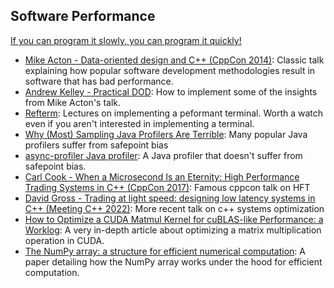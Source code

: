 ## Software Performance

[If you can program it slowly, you can program it quickly!](https://www.youtube.com/watch?v=BvsvaCU6i1M)

- [Mike Acton - Data-oriented design and C++ (CppCon 2014)](https://www.youtube.com/watch?v=rX0ItVEVjHc): Classic talk explaining how popular software development methodologies result in software that has bad performance.
- [Andrew Kelley - Practical DOD](https://vimeo.com/649009599): How to implement some of the insights from Mike Acton's talk.
- [Refterm](https://www.youtube.com/watch?v=hxM8QmyZXtg&list=PLEMXAbCVnmY6zCgpCFlgggRkrp0tpWfrn): Lectures on implementing a peformant terminal. Worth a watch even if you aren't interested in implementing a terminal.
- [Why (Most) Sampling Java Profilers Are Terrible](https://psy-lob-saw.blogspot.com/2016/02/why-most-sampling-java-profilers-are.html): Many popular Java profilers suffer from safepoint bias
- [async-profiler Java profiler](https://github.com/async-profiler/async-profiler): A Java profiler that doesn't suffer from safepoint bias.
- [Carl Cook - When a Microsecond Is an Eternity: High Performance Trading Systems in C++ (CppCon 2017)](https://www.youtube.com/watch?v=NH1Tta7purM): Famous cppcon talk on HFT
- [David Gross - Trading at light speed: designing low latency systems in C++ (Meeting C++ 2022)](https://www.youtube.com/watch?v=8uAW5FQtcvE): More recent talk on c++ systems optimization
- [How to Optimize a CUDA Matmul Kernel for cuBLAS-like Performance: a Worklog](https://siboehm.com/articles/22/CUDA-MMM): A very in-depth article about optimizing a matrix multiplication operation in CUDA.
- [The NumPy array: a structure for efficient numerical computation](https://arxiv.org/pdf/1102.1523.pdf): A paper detailing how the NumPy array works under the hood for efficient computation.